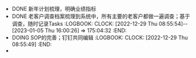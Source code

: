 - DONE 新年计划梳理，明确业绩指标
- DONE 老客户调查档案梳理到系统中，所有主要的老客户都做一遍调查；基于调查，随时记录Tasks
  :LOGBOOK:
  CLOCK: [2022-12-29 Thu 08:55:54]--[2023-01-05 Thu 16:00:26] =>  175:04:32
  :END:
- DOING SOP的完善；钉钉共同编辑
  :LOGBOOK:
  CLOCK: [2022-12-29 Thu 08:55:49]
  :END:
-